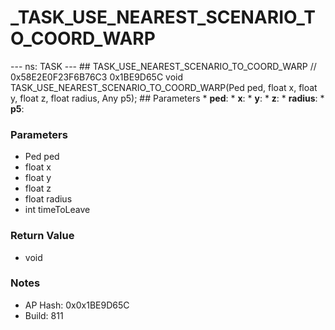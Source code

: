 # _TASK_USE_NEAREST_SCENARIO_TO_COORD_WARP

--- ns: TASK --- ## TASK_USE_NEAREST_SCENARIO_TO_COORD_WARP  // 0x58E2E0F23F6B76C3 0x1BE9D65C void TASK_USE_NEAREST_SCENARIO_TO_COORD_WARP(Ped ped, float x, float y, float z, float radius, Any p5);   ## Parameters * **ped**: * **x**: * **y**: * **z**: * **radius**: * **p5**:

### Parameters
* Ped ped
* float x
* float y
* float z
* float radius
* int timeToLeave

### Return Value
* void

### Notes
* AP Hash: 0x0x1BE9D65C
* Build: 811

